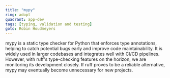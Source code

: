 ```yaml
---
title: "mypy"
ring: adopt
quadrant: app-dev
tags: [typing, validation and testing]
goto: Robin Houdmeyers
---
```


mypy is a static type checker for Python that enforces type annotations, helping to catch potential bugs early and improve code maintainability. It is widely used in larger codebases and integrates well with CI/CD pipelines. However, with ruff's type-checking features on the horizon, we are monitoring its development closely. If ruff proves to be a reliable alternative, mypy may eventually become unnecessary for new projects.
